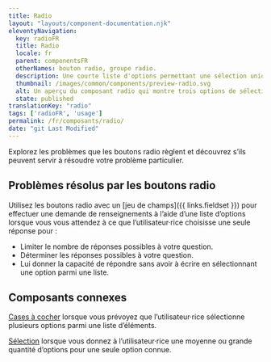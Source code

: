 ```yaml
---
title: Radio
layout: "layouts/component-documentation.njk"
eleventyNavigation:
  key: radioFR
  title: Radio
  locale: fr
  parent: componentsFR
  otherNames: bouton radio, groupe radio.
  description: Une courte liste d'options permettant une sélection unique.
  thumbnail: /images/common/components/preview-radio.svg
  alt: Un aperçu du composant radio qui montre trois options de sélection formées de cercle blanc au contour noir ainsi que de boîtes grises représentant du texte. La première option a un point noir à l'intérieur du cercle pour identifier sa sélection.
  state: published
translationKey: "radio"
tags: ['radioFR', 'usage']
permalink: /fr/composants/radio/
date: "git Last Modified"
---
```


Explorez les problèmes que les boutons radio règlent et découvrez s’ils peuvent servir à résoudre votre problème particulier.

## Problèmes résolus par les boutons radio

Utilisez les boutons radio avec un [jeu de champs]({{ links.fieldset }}) pour effectuer une demande de renseignements à l’aide d’une liste d’options  lorsque vous vous attendez à ce que l’utilisateur·rice choisisse une seule réponse pour :

- Limiter le nombre de réponses possibles à votre question.
- Déterminer les réponses possibles à votre question.
- Lui donner la capacité de répondre sans avoir à écrire en sélectionnant une option parmi une liste.

<article class="bg-full-width bg-primary text-light pt-500 pb-400 my-500">

  <h2 class="mt-0 mb-400">Composants connexes</h2>

  <a href="{{ links.checkbox }}" class="link-light">Cases à cocher</a> lorsque vous prévoyez que l’utilisateur·rice sélectionne plusieurs options parmi une liste d’éléments.

  <a href="{{ links.select }}" class="link-light">Sélection</a> lorsque vous donnez à l’utilisateur·rice une moyenne ou grande quantité d’options pour une seule option connue.

</article>
